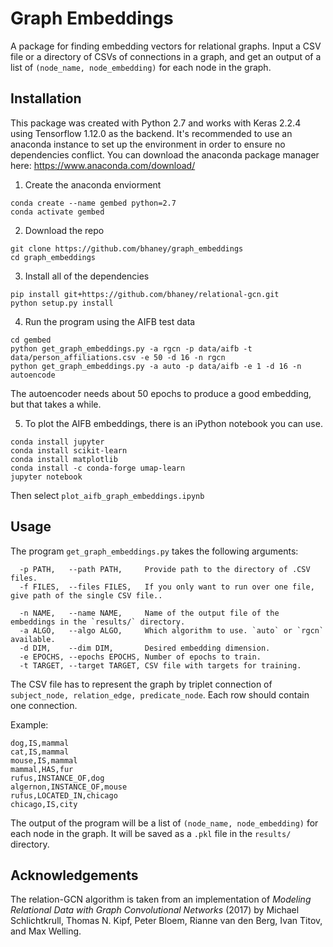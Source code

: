 # Graph Embeddings

A package for finding embedding vectors for relational graphs. Input a CSV file or a directory of CSVs of connections in a graph, and get an output of a list of `(node_name, node_embedding)` for each node in the graph. 


## Installation
This package was created with Python 2.7 and works with Keras 2.2.4 using Tensorflow 1.12.0 as the backend. It's recommended to use an anaconda instance to set up the environment in order to ensure no dependencies conflict. You can download the anaconda package manager here: https://www.anaconda.com/download/

1. Create the anaconda enviorment
```
conda create --name gembed python=2.7
conda activate gembed
```
2. Download the repo
```
git clone https://github.com/bhaney/graph_embeddings
cd graph_embeddings
```
3. Install all of the dependencies
```
pip install git+https://github.com/bhaney/relational-gcn.git
python setup.py install
```
4. Run the program using the AIFB test data
```
cd gembed
python get_graph_embeddings.py -a rgcn -p data/aifb -t data/person_affiliations.csv -e 50 -d 16 -n rgcn
python get_graph_embeddings.py -a auto -p data/aifb -e 1 -d 16 -n autoencode
```
The autoencoder needs about 50 epochs to produce a good embedding, but that takes a while.

5. To plot the AIFB embeddings, there is an iPython notebook you can use.
```
conda install jupyter
conda install scikit-learn
conda install matplotlib
conda install -c conda-forge umap-learn
jupyter notebook
```
Then select `plot_aifb_graph_embeddings.ipynb`

## Usage

The program `get_graph_embeddings.py` takes the following arguments:
```
  -p PATH,   --path PATH,     Provide path to the directory of .CSV files.
  -f FILES,  --files FILES,   If you only want to run over one file, give path of the single CSV file..

  -n NAME,   --name NAME,     Name of the output file of the embeddings in the `results/` directory.
  -a ALGO,   --algo ALGO,     Which algorithm to use. `auto` or `rgcn` available.
  -d DIM,    --dim DIM,       Desired embedding dimension.
  -e EPOCHS, --epochs EPOCHS, Number of epochs to train.
  -t TARGET, --target TARGET, CSV file with targets for training.
```

The CSV file has to represent the graph by triplet connection of `subject_node, relation_edge, predicate_node`. Each row should contain one connection. 

Example:
```
dog,IS,mammal
cat,IS,mammal
mouse,IS,mammal
mammal,HAS,fur
rufus,INSTANCE_OF,dog
algernon,INSTANCE_OF,mouse
rufus,LOCATED_IN,chicago
chicago,IS,city
```

The output of the program will be a list of `(node_name, node_embedding)` for each node in the graph. It will be saved as a `.pkl` file in the `results/` directory.

## Acknowledgements

The relation-GCN algorithm is taken from an implementation of _Modeling Relational Data with Graph Convolutional Networks_ (2017) by Michael Schlichtkrull, Thomas N. Kipf, Peter Bloem, Rianne van den Berg, Ivan Titov, and Max Welling.

